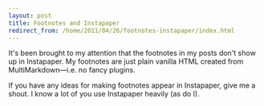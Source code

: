 ```yaml
---
layout: post
title: Footnotes and Instapaper
redirect_from: /home/2011/04/26/footnotes-instapaper/index.html
---
```

<p>It's been brought to my attention that the footnotes in my posts don't show up in Instapaper. My footnotes are just plain vanilla HTML created from MultiMarkdown—i.e. no fancy plugins.</p>
<p>If you have any ideas for making footnotes appear in Instapaper, give me a shout. I know a lot of you use Instapaper heavily (as do I).</p>
